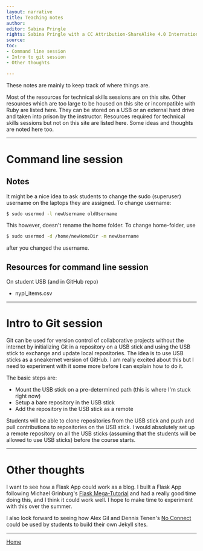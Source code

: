 ```yaml
---
layout: narrative
title: Teaching notes
author:
editor: Sabina Pringle
rights: Sabina Pringle with a CC Attribution-ShareAlike 4.0 International License.
source:
toc:
- Command line session
- Intro to git session
- Other thoughts

---
```


These notes are mainly to keep track of where things are.

Most of the resources for technical skills sessions are on this site. Other resources which are too large to be housed on this site or incompatible with Ruby are listed here. They can be stored on a USB or an external hard drive and taken into prison by the instructor. Resources required for technical skills sessions but not on this site are listed here. Some ideas and thoughts are noted here too.

---

# Command line session

## Notes

It might be a nice idea to ask students to change the sudo (superuser) username on the laptops they are assigned. To change username:

~~~ bash
$ sudo usermod -l newUsername oldUsername
~~~

This however, doesn't rename the home folder. To change home-folder, use

~~~ bash
$ sudo usermod -d /home/newHomeDir -m newUsername
~~~

after you changed the username.

## Resources for command line session

On student USB (and in GitHub repo)

- nypl_items.csv

---

# Intro to Git session

Git can be used for version control of collaborative projects without the internet by initializing Git in a repository on a USB stick and using the USB stick to exchange and update local repositories. The idea is to use USB sticks as a sneakernet version of GitHub. I am really excited about this but I need to experiment with it some more before I can explain how to do it.

The basic steps are:

- Mount the USB stick on a pre-determined path (this is where I'm stuck right now)
- Setup a bare repository in the USB stick
- Add the repository in the USB stick as a remote

Students will be able to clone repositories from the USB stick and push and pull contributions to repositories on the USB stick. I would absolutely set up a remote repository on all the USB sticks (assuming that the students will be allowed to use USB sticks) before the course starts.

---

# Other thoughts

I want to see how a Flask App could work as a blog. I built a Flask App following Michael Grinburg's [Flask Mega-Tutorial](https://blog.miguelgrinberg.com/post/the-flask-mega-tutorial-part-i-hello-world) and had a really good time doing this, and I think it could work well. I hope to make time to experiment with this over the summer.

I also look forward to seeing how Alex Gil and Dennis Tenen's [No Connect](https://github.com/xpmethod/no-connect) could be used by students to build their own Jekyll sites.  

---

[Home](/intro-to-dh/index)
